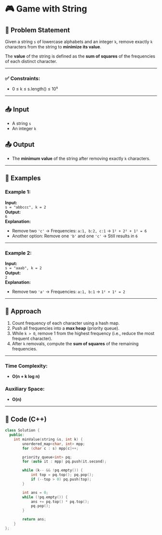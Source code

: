 # 🎮 Game with String

## 📝 Problem Statement

Given a string `s` of lowercase alphabets and an integer `k`, remove exactly `k` characters from the string to **minimize its value**.

The **value** of the string is defined as the **sum of squares** of the frequencies of each distinct character.

---

### ✅ Constraints:
- 0 ≤ k ≤ s.length() ≤ 10⁵

---

## 📥 Input

- A string `s`
- An integer `k`

## 📤 Output

- The **minimum value** of the string after removing exactly `k` characters.

---

## 🧪 Examples

### Example 1:
**Input:**  
`s = "abbccc", k = 2`  
**Output:**  
`6`  
**Explanation:**  
- Remove two `'c'` → Frequencies: `a:1, b:2, c:1` → `1² + 2² + 1² = 6`  
- Another option: Remove one `'b'` and one `'c'` → Still results in `6`

---

### Example 2:
**Input:**  
`s = "aaab", k = 2`  
**Output:**  
`2`  
**Explanation:**  
- Remove two `'a'` → Frequencies: `a:1, b:1` → `1² + 1² = 2`

---

## 🚀 Approach

1. Count frequency of each character using a hash map.
2. Push all frequencies into a **max heap** (priority queue).
3. While `k > 0`, remove 1 from the highest frequency (i.e., reduce the most frequent character).
4. After `k` removals, compute the **sum of squares** of the remaining frequencies.

---

### Time Complexity:
- **O(n + k log n)**

### Auxiliary Space:
- **O(n)**

---

## 🧠 Code (C++)

```cpp
class Solution {
  public:
    int minValue(string &s, int k) {
        unordered_map<char, int> mpp;
        for (char c : s) mpp[c]++;

        priority_queue<int> pq;
        for (auto it : mpp) pq.push(it.second);

        while (k-- && !pq.empty()) {
            int top = pq.top(); pq.pop();
            if (--top > 0) pq.push(top);
        }

        int ans = 0;
        while (!pq.empty()) {
            ans += pq.top() * pq.top();
            pq.pop();
        }

        return ans;
    }
};
